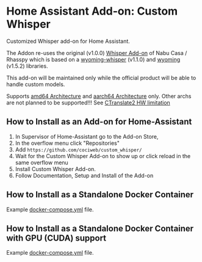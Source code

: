 # Home Assistant Add-on: Custom Whisper

Customized Whisper add-on for Home Assistant.

The Addon re-uses the original (v1.0.0) [Whisper Add-on](https://github.com/home-assistant/addons/tree/master/whisper) of Nabu Casa / Rhasspy which is based on a [wyoming-whisper](https://github.com/rhasspy/wyoming-faster-whisper) (v1.1.0) and [wyoming](https://github.com/rhasspy/wyoming) (v1.5.2) libraries.


This add-on will be maintained only while the official product will be able to handle custom models.

Supports [amd64 Architecture][amd64-shield] and [aarch64 Architecture][aarch64-shield] only. Other archs are not planned to be supported!!! See [CTranslate2 HW limitation](https://opennmt.net/CTranslate2/hardware_support.html)

[aarch64-shield]: https://img.shields.io/badge/aarch64-yes-green.svg
[amd64-shield]: https://img.shields.io/badge/amd64-yes-green.svg
[armhf-shield]: https://img.shields.io/badge/armhf-no-red.svg
[armv7-shield]: https://img.shields.io/badge/armv7-no-red.svg
[i386-shield]: https://img.shields.io/badge/i386-no-red.svg

## How to Install as an Add-on for Home-Assistant
1. In Supervisor of Home-Assistant go to the Add-on Store,
2. In the overflow menu click "Repositories"
3. Add `https://github.com/cociweb/custom_whisper/`
4. Wait for the Custom Whisper Add-on to show up or click reload in the same overflow menu
5. Install Custom Whisper Add-on.
6. Follow Documentation, Setup and Install of the Add-on

## How to Install as a Standalone Docker Container


Example [docker-compose.yml](https://raw.githubusercontent.com/cociweb/custom_whisper/main/standalone_whisper/cpu/docker-compose.yml) file.


## How to Install as a Standalone Docker Container with GPU (CUDA) support

Example [docker-compose.yml](https://raw.githubusercontent.com/cociweb/custom_whisper/main/standalone_whisper/cuda/docker-compose.yml) file.
